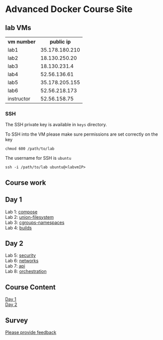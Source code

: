 # Advanced Docker Course Site

## lab VMs
<table>
<tr><th>vm number</th><th>public ip</th></tr>
<tr><td>lab1</td> <td>35.178.180.210</td></tr>
<tr><td>lab2</td> <td>18.130.250.20</td></tr>
<tr><td>lab3</td> <td>18.130.231.4</td></tr>
<tr><td>lab4</td> <td>52.56.136.61</td></tr>
<tr><td>lab5</td> <td>35.178.205.155</td></tr>
<tr><td>lab6</td> <td>52.56.218.173</td></tr>
<tr><td>instructor</td> <td>52.56.158.75</td></tr>
</table>

### SSH 
The SSH private key is available in `keys` directory. 

To SSH into the VM please make sure permissions are set correctly on the key

```
chmod 600 /path/to/lab
```

The username for SSH is `ubuntu`

```
ssh -i /path/to/lab ubuntu@<labvmIP>

```

## Course work

## Day 1
Lab 1: [compose](labs/1-compose/)  
Lab 2: [union-filesystem](labs/2-union-filesystem/)  
Lab 3: [cgroups-namespaces](labs/3-cgroups-namespaces/)  
Lab 4: [builds](labs/4-builds/)  

## Day 2
Lab 5: [security](labs/5-security/)  
Lab 6: [networks](labs/6-networks/)  
Lab 7: [api](labs/7-api/)  
Lab 8: [orchestration](labs/8-orchestration/)  


## Course Content
[Day 1](https://www.dropbox.com/s/j6ejnnofymyo5sd/adv-docker-day1.pdf?dl=0)  
[Day 2](https://www.dropbox.com/s/7jwomtui7rdisvo/adv-docker-day2.pdf?dl=0)


## Survey
[Please provide feedback](http://www.metricsthatmatter.com/student/evaluation.asp?k=16324&i=ILT00416277)
